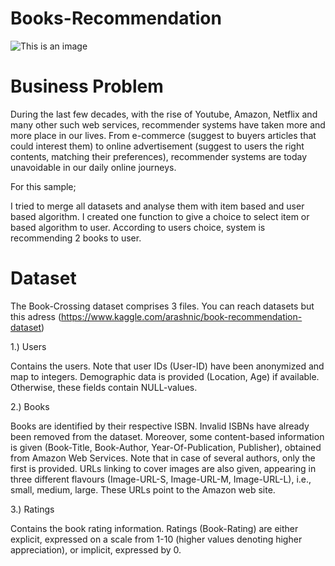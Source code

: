 # Books-Recommendation
![This is an image](https://uploads-ssl.webflow.com/5fdc17d51dc102ed1cf87c05/602c3dd964f94d4a9cfa8555_netflix.png)
# Business Problem
During the last few decades, with the rise of Youtube, Amazon, Netflix and many other such web services, recommender systems have taken more and more place in our lives. From e-commerce (suggest to buyers articles that could interest them) to online advertisement (suggest to users the right contents, matching their preferences), recommender systems are today unavoidable in our daily online journeys.

For this sample;

I tried to merge all datasets and analyse them with item based and user based algorithm.
I created one function to give a choice to select item or based algorithm to user.
According to users choice, system is recommending 2 books to user.
# Dataset

The Book-Crossing dataset comprises 3 files. You can reach datasets but this adress (https://www.kaggle.com/arashnic/book-recommendation-dataset)

1.) Users

Contains the users. Note that user IDs (User-ID) have been anonymized and map to integers. Demographic data is provided (Location, Age) if available. Otherwise, these fields contain NULL-values.

2.) Books

Books are identified by their respective ISBN. Invalid ISBNs have already been removed from the dataset. Moreover, some content-based information is given (Book-Title, Book-Author, Year-Of-Publication, Publisher), obtained from Amazon Web Services. Note that in case of several authors, only the first is provided. URLs linking to cover images are also given, appearing in three different flavours (Image-URL-S, Image-URL-M, Image-URL-L), i.e., small, medium, large. These URLs point to the Amazon web site.

3.) Ratings

Contains the book rating information. Ratings (Book-Rating) are either explicit, expressed on a scale from 1-10 (higher values denoting higher appreciation), or implicit, expressed by 0.

